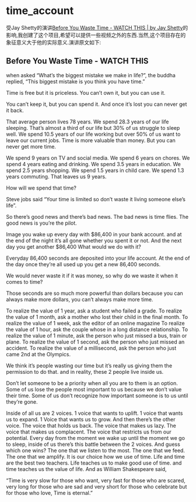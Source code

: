 # time_account
受Jay Shetty的演讲[Before You Waste Time - WATCH THIS | by Jay Shetty](https://www.youtube.com/watch?v=vPaS85IA6oY)的影响,我创建了这个项目,希望可以提供一些视频之外的东西.当然,这个项目存在的象征意义大于他的实际意义.演讲原文如下:

## Before You Waste Time - WATCH THIS
when asked “What’s the biggest mistake we make in life?”,
the buddha replied, “This biggest mistake is you think you have time.”

Time is free but it is priceless.
You can’t own it, but you can use it.

You can’t keep it, but you can spend it.
And once it’s lost you can never get it back.

That average person lives 78 years.
We spend 28.3 years of our life sleeping.
That’s almost a third of our life but 30% of us struggle to sleep well.
We spend 10.5 years of our life working but over 50% of us want to leave our current jobs.
Time is more valuable than money.
But you can never get more time.

We spend 9 years on TV and social media.
We spend 6 years on chores.
We spend 4 years eating and drinking.
We spend 3.5 years in education.
We spend 2.5 years shopping.
We spend 1.5 years in child care.
We spend 1.3 years commuting.
That leaves us 9 years.

How will we spend that time?

Steve jobs said “Your time is limited so don’t waste it living someone else’s life”.

So there’s good news and there’s bad news.
The bad news is time flies.
The good news is you’re the pilot.

Image you wake up every day with $86,400 in your bank account.
and at the end of the night it’s all gone whether you spent it or not.
And the next day you get another $86,400
What would we do with it?

Everyday 86,400 seconds are deposited into your life account.
At the end of the day once they’re all used up you get a new 86,400 seconds.

We would never waste it if it was money, so why do we waste it when it comes to time?

Those seconds are so much more powerful than dollars because you can always make more dollars, you can’t always make more time.

To realize the value of 1 year, ask a student who failed a grade.
To realize the value of 1 month, ask a mother who lost their child in the final month.
To realize the value of 1 week, ask the editor of an online magazine
To realize the value of 1 hour, ask the couple whose in a long distance relationship.
To realize the value of 1 minute, ask the person who just missed a bus, train or plane.
To realize the value of 1 second, ask the person who just missed an accident.
To realize the value of a millisecond, ask the person who just came 2nd at the Olympics.

We think it’s people wasting our time but it’s really us giving them the permission to do that.
and in reality, these 2 people live inside us.

Don’t let someone to be a priority when all you are to them is an option.
Some of us lose the people most important to us because we don’t value their time.
Some of us don’t recognize how important someone is to us until they’re gone.

Inside of all us are 2 voices.
1 voice that wants to uplift.
1 voice that wants us to expand.
1 Voice that wants us to grow.
And then there’s the other voice.
The voice that holds us back.
The voice that makes us lazy.
The voice that makes us complacent.
The voice that restricts us from our potential.
Every day from the moment we wake up until the moment we go to sleep, inside of us there’s this battle between the 2 voices.
And guess which one wins?
The one that we listen to the most.
The one that we feed.
The one that we amplify.
It is our choice how we use of time.
Life and time are the best two teachers.
Life teaches us to make good use of time.
and time teaches us the value of life.
And as William Shakespeare said,

“Time is very slow for those who want,
very fast for those who are scared,
very long for those who are sad
and very short for those who celebrate
but for those who love,
Time is eternal.”
